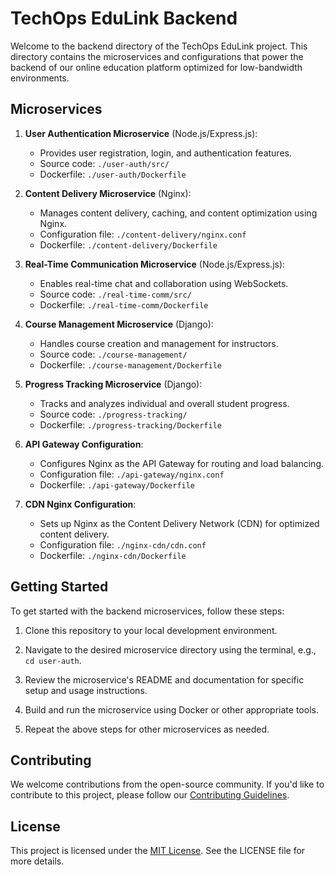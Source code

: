 # TechOps EduLink Backend

Welcome to the backend directory of the TechOps EduLink project. This directory contains the microservices and configurations that power the backend of our online education platform optimized for low-bandwidth environments.

## Microservices

1. **User Authentication Microservice** (Node.js/Express.js):
   - Provides user registration, login, and authentication features.
   - Source code: `./user-auth/src/`
   - Dockerfile: `./user-auth/Dockerfile`

2. **Content Delivery Microservice** (Nginx):
   - Manages content delivery, caching, and content optimization using Nginx.
   - Configuration file: `./content-delivery/nginx.conf`
   - Dockerfile: `./content-delivery/Dockerfile`

3. **Real-Time Communication Microservice** (Node.js/Express.js):
   - Enables real-time chat and collaboration using WebSockets.
   - Source code: `./real-time-comm/src/`
   - Dockerfile: `./real-time-comm/Dockerfile`

4. **Course Management Microservice** (Django):
   - Handles course creation and management for instructors.
   - Source code: `./course-management/`
   - Dockerfile: `./course-management/Dockerfile`

5. **Progress Tracking Microservice** (Django):
   - Tracks and analyzes individual and overall student progress.
   - Source code: `./progress-tracking/`
   - Dockerfile: `./progress-tracking/Dockerfile`

6. **API Gateway Configuration**:
   - Configures Nginx as the API Gateway for routing and load balancing.
   - Configuration file: `./api-gateway/nginx.conf`
   - Dockerfile: `./api-gateway/Dockerfile`

7. **CDN Nginx Configuration**:
   - Sets up Nginx as the Content Delivery Network (CDN) for optimized content delivery.
   - Configuration file: `./nginx-cdn/cdn.conf`
   - Dockerfile: `./nginx-cdn/Dockerfile`

## Getting Started

To get started with the backend microservices, follow these steps:

1. Clone this repository to your local development environment.

2. Navigate to the desired microservice directory using the terminal, e.g., `cd user-auth`.

3. Review the microservice's README and documentation for specific setup and usage instructions.

4. Build and run the microservice using Docker or other appropriate tools.

5. Repeat the above steps for other microservices as needed.

## Contributing

We welcome contributions from the open-source community. If you'd like to contribute to this project, please follow our [Contributing Guidelines](CONTRIBUTING.md).

## License

This project is licensed under the [MIT License](LICENSE). See the LICENSE file for more details.
